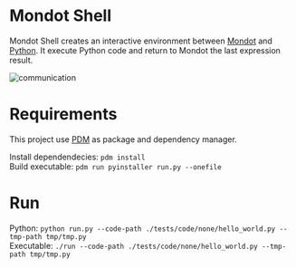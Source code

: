 # Mondot Shell
Mondot Shell creates an interactive environment between [Mondot](https://github.com/thiagola92/Mondot) and [Python](https://www.python.org/). It execute Python code and return to Mondot the last expression result.

![communication](https://user-images.githubusercontent.com/9352894/135046656-69973ac1-bf75-47ce-ac46-7d7e62168c18.png)

# Requirements
This project use [PDM](https://github.com/pdm-project/pdm) as package and dependency manager.  

Install dependendecies: `pdm install`  
Build executable: `pdm run pyinstaller run.py --onefile`  

# Run
Python: `python run.py --code-path ./tests/code/none/hello_world.py --tmp-path tmp/tmp.py`  
Executable: `./run --code-path ./tests/code/none/hello_world.py --tmp-path tmp/tmp.py`  